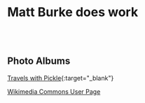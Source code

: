 
# Matt Burke does work
<br/>
<br/>

## Photo Albums

[Travels with Pickle](https://photos.app.goo.gl/JR4zKTdssC8pLMbL9){:target="_blank"}

[Wikimedia Commons User Page](https://commons.wikimedia.org/wiki/User:Matt.burke.images)
